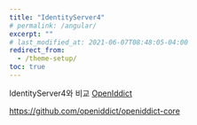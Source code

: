```yaml
---
title: "IdentityServer4"
# permalink: /angular/
excerpt: ""
# last_modified_at: 2021-06-07T08:48:05-04:00
redirect_from:
  - /theme-setup/
toc: true
---
```




IdentityServer4와 비교 
[OpenIddict](https://www.nuget.org/packages/OpenIddict/)

https://github.com/openiddict/openiddict-core
